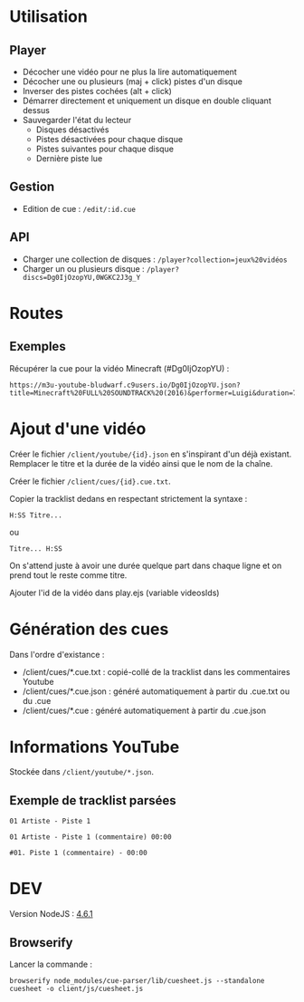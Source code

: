 # Utilisation

## Player

  - Décocher une vidéo pour ne plus la lire automatiquement
  - Décocher une ou plusieurs (maj + click) pistes d'un disque
  - Inverser des pistes cochées (alt + click)
  - Démarrer directement et uniquement un disque en double cliquant dessus
  - Sauvegarder l'état du lecteur
    - Disques désactivés
    - Pistes désactivées pour chaque disque
    - Pistes suivantes pour chaque disque
    - Dernière piste lue

## Gestion

  - Edition de cue : `/edit/:id.cue`
  
## API

  - Charger une collection de disques : `/player?collection=jeux%20vidéos`
  - Charger un ou plusieurs disque : `/player?discs=Dg0IjOzopYU,0WGKC2J3g_Y`

# Routes

## Exemples

Récupérer la cue pour la vidéo Minecraft (#Dg0IjOzopYU) :

    https://m3u-youtube-bludwarf.c9users.io/Dg0IjOzopYU.json?title=Minecraft%20FULL%20SOUNDTRACK%20(2016)&performer=Luigi&duration=7613
    
# Ajout d'une vidéo

Créer le fichier `/client/youtube/{id}.json` en s'inspirant d'un déjà existant.
Remplacer le titre et la durée de la vidéo ainsi que le nom de la chaîne.

Créer le fichier `/client/cues/{id}.cue.txt`.

Copier la tracklist dedans en respectant strictement la syntaxe :

    H:SS Titre...

ou

    Titre... H:SS

On s'attend juste à avoir une durée quelque part dans chaque ligne et on prend tout le reste comme titre.

Ajouter l'id de la vidéo dans play.ejs (variable videosIds)

# Génération des cues

Dans l'ordre d'existance :

  - /client/cues/*.cue.txt : copié-collé de la tracklist dans les commentaires Youtube
  - /client/cues/*.cue.json : généré automatiquement à partir du .cue.txt ou du .cue
  - /client/cues/*.cue : généré automatiquement à partir du .cue.json

# Informations YouTube

Stockée dans `/client/youtube/*.json`.

## Exemple de tracklist parsées

```
01 Artiste - Piste 1
```

```
01 Artiste - Piste 1 (commentaire) 00:00
```

```
#01. Piste 1 (commentaire) - 00:00
```

# DEV

Version NodeJS : [4.6.1](https://nodejs.org/en/blog/release/v4.6.1/)

## Browserify

Lancer la commande :

    browserify node_modules/cue-parser/lib/cuesheet.js --standalone cuesheet -o client/js/cuesheet.js
